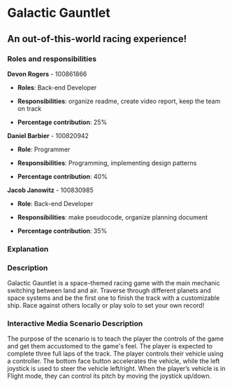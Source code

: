 # Galactic Gauntlet
## An out-of-this-world racing experience!

### Roles and responsibilities

**Devon Rogers** - 100861866

- **Roles**: Back-end Developer

- **Responsibilities**: organize readme, create video report, keep the team on track

- **Percentage contribution**: 25%

**Daniel Barbier** - 100820942

- **Role**: Programmer

- **Responsibilities**: Programming, implementing design patterns

- **Percentage contribution**: 40%

**Jacob Janowitz** - 100830985

- **Role**: Back-end Developer

- **Responsibilities**: make pseudocode, organize planning document 

- **Percentage contribution**: 35%

### Explanation


### Description
Galactic Gauntlet is a space-themed racing game with the main mechanic switching between land and air.
Traverse through different planets and space systems and be the first one to finish the track with a customizable ship. Race against others locally or play solo to set your own record!

### Interactive Media Scenario Description

The purpose of the scenario is to teach the player the controls of the game and get them accustomed to the game's feel.
The player is expected to complete three full laps of the track. The player controls their vehicle using a controller.
The bottom face button accelerates the vehicle, while the left joystick is used to steer the vehicle left/right.
When the player’s vehicle is in Flight mode, they can control its pitch by moving the joystick up/down.
